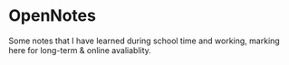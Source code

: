 # OpenNotes
Some notes that I have learned during school time and working, marking here for long-term &amp; online avaliablity.
